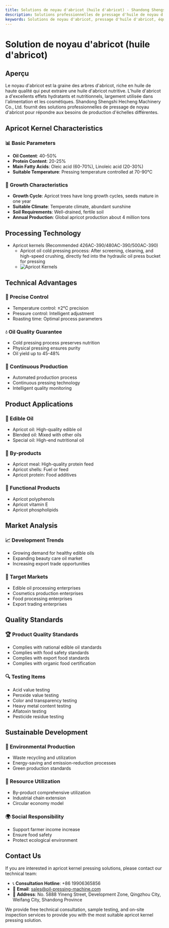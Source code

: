 ```yaml
---
title: Solutions de noyau d'abricot (huile d'abricot) - Shandong Shengshi Hecheng Machinery Co., Ltd.
description: Solutions professionnelles de pressage d'huile de noyau d'abricot, fournissant des équipements et services techniques de transformation d'huile d'abricot, teneur en huile 40-50%, utilisant un processus de pressage approprié pour mettre en valeur les propriétés nutritionnelles et hydratantes, répondant aux besoins différents des petits ateliers aux grandes usines.
keywords: Solutions de noyau d'abricot, pressage d'huile d'abricot, équipement de transformation de noyau d'abricot, ligne de production d'huile d'abricot, presse à huile d'abricot, extraction d'huile d'abricot, transformation de graines oléagineuses d'abricot, équipement de pressage d'huile d'abricot, équipement de production d'huile d'abricot, usine de transformation d'huile d'abricot
---
```


# Solution de noyau d'abricot (huile d'abricot)

## Aperçu

Le noyau d'abricot est la graine des arbres d'abricot, riche en huile de haute qualité qui peut extraire une huile d'abricot nutritive. L'huile d'abricot a d'excellents effets hydratants et nutritionnels, largement utilisée dans l'alimentation et les cosmétiques. Shandong Shengshi Hecheng Machinery Co., Ltd. fournit des solutions professionnelles de pressage de noyau d'abricot pour répondre aux besoins de production d'échelles différentes.

## Apricot Kernel Characteristics

### 📊 Basic Parameters
- **Oil Content**: 40-50%
- **Protein Content**: 20-25%
- **Main Fatty Acids**: Oleic acid (60-70%), Linoleic acid (20-30%)
- **Suitable Temperature**: Pressing temperature controlled at 70-90℃

### 🌱 Growth Characteristics
- **Growth Cycle**: Apricot trees have long growth cycles, seeds mature in one year
- **Suitable Climate**: Temperate climate, abundant sunshine
- **Soil Requirements**: Well-drained, fertile soil
- **Annual Production**: Global apricot production about 4 million tons

## Processing Technology

+ Apricot kernels (Recommended 426AC-390/480AC-390/500AC-390)
     + Apricot oil cold pressing process: After screening, cleaning, and high-speed crushing, directly fed into the hydraulic oil press bucket for pressing
     + ![Apricot Kernels](/images/杏仁冷榨工艺概览_An%20Overview%20of%20the%20cold-pressing%20Process%20of%20%20Almond%20kernel.png)

## Technical Advantages

### 🎯 Precise Control
- Temperature control: ±2℃ precision
- Pressure control: Intelligent adjustment
- Roasting time: Optimal process parameters

### 💧 Oil Quality Guarantee
- Cold pressing process preserves nutrition
- Physical pressing ensures purity
- Oil yield up to 45-48%

### 🔄 Continuous Production
- Automated production process
- Continuous pressing technology
- Intelligent quality monitoring

## Product Applications

### 🍳 Edible Oil
- Apricot oil: High-quality edible oil
- Blended oil: Mixed with other oils
- Special oil: High-end nutritional oil

### 🥛 By-products
- Apricot meal: High-quality protein feed
- Apricot shells: Fuel or feed
- Apricot protein: Food additives

### 💊 Functional Products
- Apricot polyphenols
- Apricot vitamin E
- Apricot phospholipids

## Market Analysis

### 📈 Development Trends
- Growing demand for healthy edible oils
- Expanding beauty care oil market
- Increasing export trade opportunities

### 🎯 Target Markets
- Edible oil processing enterprises
- Cosmetics production enterprises
- Food processing enterprises
- Export trading enterprises

## Quality Standards

### 🏆 Product Quality Standards
- Complies with national edible oil standards
- Complies with food safety standards
- Complies with export food standards
- Complies with organic food certification

### 🔍 Testing Items
- Acid value testing
- Peroxide value testing
- Color and transparency testing
- Heavy metal content testing
- Aflatoxin testing
- Pesticide residue testing

## Sustainable Development

### 🌱 Environmental Production
- Waste recycling and utilization
- Energy-saving and emission-reduction processes
- Green production standards

### 🔄 Resource Utilization
- By-product comprehensive utilization
- Industrial chain extension
- Circular economy model

### 🌍 Social Responsibility
- Support farmer income increase
- Ensure food safety
- Protect ecological environment

## Contact Us

If you are interested in apricot kernel pressing solutions, please contact our technical team:

- 📞 **Consultation Hotline**: +86 19906365856
- 📧 **Email**: sales@oil-pressing-machine.com
- 📍 **Address**: No. 5888 Yineng Street, Development Zone, Qingzhou City, Weifang City, Shandong Province

We provide free technical consultation, sample testing, and on-site inspection services to provide you with the most suitable apricot kernel pressing solution.